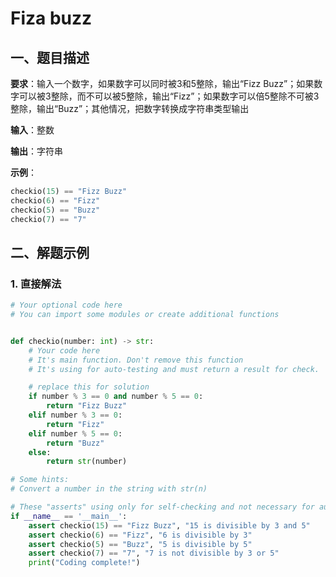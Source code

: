 # Fiza buzz

## 一、题目描述

**要求**：输入一个数字，如果数字可以同时被3和5整除，输出“Fizz Buzz”；如果数字可以被3整除，而不可以被5整除，输出“Fizz”；如果数字可以倍5整除不可被3整除，输出“Buzz”；其他情况，把数字转换成字符串类型输出

**输入**：整数

**输出**：字符串

**示例**：

```python
checkio(15) == "Fizz Buzz"
checkio(6) == "Fizz"
checkio(5) == "Buzz"
checkio(7) == "7"
```


## 二、解题示例

### 1. 直接解法
```python
# Your optional code here
# You can import some modules or create additional functions


def checkio(number: int) -> str:
    # Your code here
    # It's main function. Don't remove this function
    # It's using for auto-testing and must return a result for check.

    # replace this for solution
    if number % 3 == 0 and number % 5 == 0:
        return "Fizz Buzz"
    elif number % 3 == 0:
        return "Fizz"
    elif number % 5 == 0:
        return "Buzz"
    else:
        return str(number)

# Some hints:
# Convert a number in the string with str(n)

# These "asserts" using only for self-checking and not necessary for auto-testing
if __name__ == '__main__':
    assert checkio(15) == "Fizz Buzz", "15 is divisible by 3 and 5"
    assert checkio(6) == "Fizz", "6 is divisible by 3"
    assert checkio(5) == "Buzz", "5 is divisible by 5"
    assert checkio(7) == "7", "7 is not divisible by 3 or 5"
    print("Coding complete!")
```
